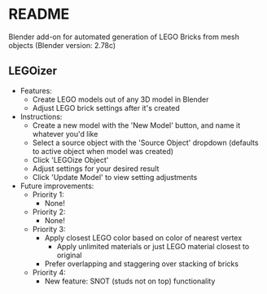 # README

Blender add-on for automated generation of LEGO Bricks from mesh objects (Blender version: 2.78c)

## LEGOizer
  * Features:
      * Create LEGO models out of any 3D model in Blender
      * Adjust LEGO brick settings after it's created
  * Instructions:
      * Create a new model with the 'New Model' button, and name it whatever you'd like
      * Select a source object with the 'Source Object' dropdown (defaults to active object when model was created)
      * Click 'LEGOize Object'
      * Adjust settings for your desired result
      * Click 'Update Model' to view setting adjustments
  * Future improvements:
    * Priority 1:
      * None!
    * Priority 2:
      * None!
    * Priority 3:
      * Apply closest LEGO color based on color of nearest vertex
        * Apply unlimited materials or just LEGO material closest to original
      * Prefer overlapping and staggering over stacking of bricks
    * Priority 4:
      * New feature: SNOT (studs not on top) functionality
